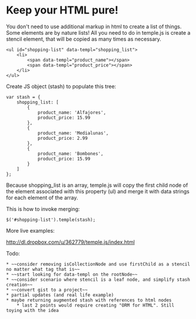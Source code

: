 Keep your HTML pure!
====================

You don't need to use additional markup in html to create a list of things. Some elements are by nature lists!
All you need to do in temple.js is create a stencil element, that will be copied as many times as necessary.

    <ul id="shopping-list" data-templ="shopping_list">
        <li>
            <span data-templ="product_name"></span>
            <span data-templ="product_price"></span>
        </li>
    </ul>

Create JS object (stash) to populate this tree:

    var stash = {
        shopping_list: [
            {
                product_name: 'Alfajores',
                product_price: 15.99
            },
            {
                product_name: 'Medialunas',
                product_price: 2.99
            },
            {
                product_name: 'Bombones',
                product_price: 15.99
            }
        ]
    };

Because shopping_list is an array, temple.js will copy the first child node of the element associated with this property (ul) and merge it with data strings for each element of the array.

This is how to invoke merging: 

    $('#shopping-list').temple(stash);

More live examples:

http://dl.dropbox.com/u/362779/temple.js/index.html
    
Todo:

    * ~~consider removing isCollectionNode and use firstChild as a stencil no matter what tag that is~~
    * ~~start looking for data-templ on the rootNode~~
    * ~~consider scenario where stencil is a leaf node, and simplify stash creation~~
    * ~~convert gist to a project~~
    * partial updates (and real life example)
    * maybe returning augmented stash with references to html nodes
        * last 2 points would require creating "ORM for HTML". Still toying with the idea

